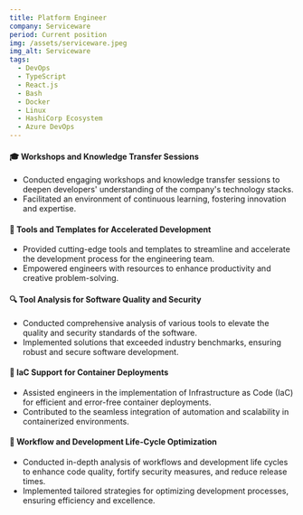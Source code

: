 ```yaml
---
title: Platform Engineer
company: Serviceware
period: Current position
img: /assets/serviceware.jpeg
img_alt: Serviceware
tags:
  - DevOps
  - TypeScript
  - React.js
  - Bash
  - Docker
  - Linux
  - HashiCorp Ecosystem
  - Azure DevOps
---
```


#### 🎓 Workshops and Knowledge Transfer Sessions

- Conducted engaging workshops and knowledge transfer sessions to deepen developers' understanding of the company's technology stacks.
- Facilitated an environment of continuous learning, fostering innovation and expertise.

#### 🧰 Tools and Templates for Accelerated Development

- Provided cutting-edge tools and templates to streamline and accelerate the development process for the engineering team.
- Empowered engineers with resources to enhance productivity and creative problem-solving.

#### 🔍 Tool Analysis for Software Quality and Security

- Conducted comprehensive analysis of various tools to elevate the quality and security standards of the software.
- Implemented solutions that exceeded industry benchmarks, ensuring robust and secure software development.

#### 🚢 IaC Support for Container Deployments

- Assisted engineers in the implementation of Infrastructure as Code (IaC) for efficient and error-free container deployments.
- Contributed to the seamless integration of automation and scalability in containerized environments.

#### 🔄 Workflow and Development Life-Cycle Optimization

- Conducted in-depth analysis of workflows and development life cycles to enhance code quality, fortify security measures, and reduce release times.
- Implemented tailored strategies for optimizing development processes, ensuring efficiency and excellence.
